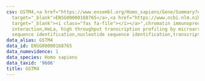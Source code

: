 ```yaml
---
csv: GSTM4,<a href="https://www.ensembl.org/Homo_sapiens/Gene/Summary?db=core;g=ENSG00000168765"
  target="_blank">ENSG00000168765</a>,<a href="https://www.ncbi.nlm.nih.gov/pubmed/17216044"
  target="_blank"><i class="fas fa-file"></i></a>",chromatin immunoprecipitation assay,direct
  interaction,HeLa, high throughput transcription profiling by microarray,nucleotide
  sequence identification,nucleotide sequence identification,transcriptional regulation,
data_alias: GSTM4
data_id: ENSG00000168765
data_numevidence: 1
data_species: Homo sapiens
data_taxid: '9606'
title: GSTM4
---
```

